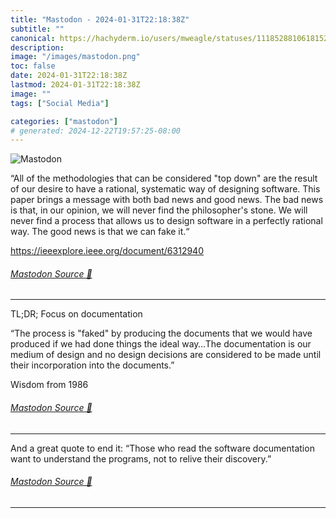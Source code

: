 ```yaml
---
title: "Mastodon - 2024-01-31T22:18:38Z"
subtitle: ""
canonical: https://hachyderm.io/users/mweagle/statuses/111852881061815284
description:
image: "/images/mastodon.png"
toc: false
date: 2024-01-31T22:18:38Z
lastmod: 2024-01-31T22:18:38Z
image: ""
tags: ["Social Media"]

categories: ["mastodon"]
# generated: 2024-12-22T19:57:25-08:00
---
```

![Mastodon](/images/mastodon.png)

<p>“All of the methodologies that can be considered &quot;top down&quot; are the result of our desire to have a rational, systematic way of designing software. This paper brings a message with both bad news and good news. The bad news is that, in our opinion, we will never find the philosopher&#39;s stone. We will never find a process that allows us to design software in a perfectly rational way. The good news is that we can fake it.“</p><p><a href="https://ieeexplore.ieee.org/document/6312940" target="_blank" rel="nofollow noopener noreferrer" translate="no"><span class="invisible">https://</span><span class="ellipsis">ieeexplore.ieee.org/document/6</span><span class="invisible">312940</span></a></p>


###### [Mastodon Source 🐘](https://hachyderm.io/@mweagle/111852881061815284)

___

<p>TL;DR; Focus on documentation</p><p> “The process is &quot;faked&quot; by producing the documents that we would have produced if we had done things the ideal way…The documentation is our medium of design and no design decisions are considered to be made until their incorporation into the documents.”</p><p>Wisdom from 1986</p>


###### [Mastodon Source 🐘](https://hachyderm.io/@mweagle/111852901206041626)

___

<p>And a great quote to end it: “Those who read the software documentation want to understand the programs, not to relive their discovery.”</p>


###### [Mastodon Source 🐘](https://hachyderm.io/@mweagle/111852903633882196)

___
